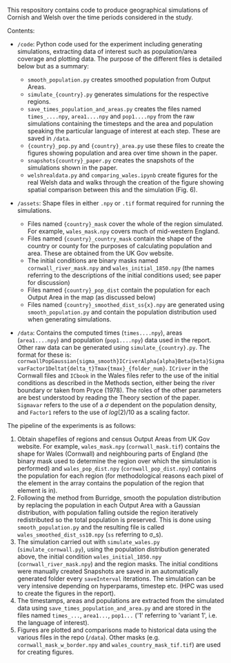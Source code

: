 This respository contains code to produce geographical simulations of Cornish and Welsh over the time periods considered in the study.

Contents:

- `/code`: Python code used for the experiment including generating simulations, extracting data of interest such as population/area coverage and plotting data. The purpose of the different files is detailed below but as a summary:
    - `smooth_population.py` creates smoothed population from Output Areas.
    - `simulate_{country}.py` generates simulations for the respective regions.
    - `save_times_population_and_areas.py` creates the files named `times_....npy`, `area1....npy` and `pop1....npy` from the raw simulations containing the timesteps and the area and population speaking the particular language of interest at each step. These are saved in `/data`.  
    - `{country}_pop.py` and `{country}_area.py` use these files to create the figures showing population and area over time shown in the paper.
    - `snapshots{country}_paper.py` creates the snapshots of the simulations shown in the paper.
    - `welshrealdata.py` and `comparing_wales.ipynb` create figures for the real Welsh data and walks through the creation of the figure showing spatial comparison between this and the simulation (Fig. 6).


- `/assets`: Shape files in either `.npy` or `.tif` format required for running the simulations.
    - Files named `{country}_mask` cover the whole of the region simulated. For example, `wales_mask.npy` covers much of mid-western England.
    - Files named `{country}_country_mask` contain the shape of the country or county for the purposes of calculating population and area. These are obtained from the UK Gov website.
    - The initial conditions are binary masks named `cornwall_river_mask.npy` and `wales_initial_1850.npy` (the names referring to the descriptions of the initial conditions used; see paper for discussion)
    - Files named `{country}_pop_dist` contain the population for each Output Area in the map (as discussed below)
    - Files named `{country}_smoothed_dist_ss{x}.npy` are generated using `smooth_population.py` and contain the population distribution used when generating simulations.

- `/data`: Contains the computed times (`times....npy`), areas (`area1....npy`) and population (`pop1....npy`) data used in the report. Other raw data can be generated using `simulate_{country}.py`. The format for these is:
`cornwallPopGaussian{sigma_smooth}ICriverAlpha{alpha}Beta{beta}SigmavarFactor1Deltat{delta_t}Tmax{tmax}_{folder_num}`. `ICriver` in the Cornwall files and `ICbook` in the Wales files refer to the use of the initial conditions as described in the Methods section, either being the river boundary or taken from Pryce (1978). The roles of the other parameters are best understood by reading the Theory section of the paper. `Sigmavar` refers to the use of a $\sigma$ dependent on the population density, and `Factor1` refers to the use of $log(2)/10$ as a scaling factor.

The pipeline of the experiments is as follows:
1. Obtain shapefiles of regions and census Output Areas from UK Gov website. For example, `wales_mask.npy` (`cornwall_mask.tif`) contains the shape for Wales (Cornwall) and neighbouring parts of England (the binary mask used to determine the region over which the simulation is performed) and `wales_pop_dist.npy` (`cornwall_pop_dist.npy`) contains the population for each region (for methodological reasons each pixel of the element in the array contains the population of the region that element is in). 
2. Following the method from Burridge, smooth the population distribution by replacing the population in each Output Area with a Gaussian distribution, with population falling outside the region iteratively redistributed so the total population is preserved. This is done using `smooth_population.py` and the resulting file is called `wales_smoothed_dist_ss10.npy` (`ss` referring to σ_s).
3. The simulation carried out with `simulate_wales.py` (`simulate_cornwall.py`), using the population distribution generated above, the initial condition `wales_initial_1850.npy` (`cornwall_river_mask.npy`) and the region masks. The initial conditions were manually created Snapshots are saved in an automatically generated folder every `saveInterval` iterations. The simulation can be very intensive depending on hyperparams, timestep etc. (HPC was used to create the figures in the report).
4. The timestamps, areas and populations are extracted from the simulated data using `save_times_population_and_area.py` and are stored in the files named `times_...`, `area1...`, `pop1...` ('1' referring to 'variant 1', i.e. the language of interest).
5. Figures are plotted and comparisons made to historical data using the various files in the repo (`/data`). Other masks (e.g. `cornwall_mask_w_border.npy` and `wales_country_mask_tif.tif`) are used for creating figures.
